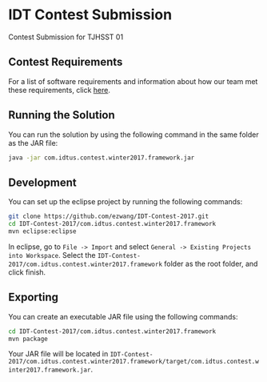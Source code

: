 # IDT Contest Submission
Contest Submission for TJHSST 01

## Contest Requirements
For a list of software requirements and information about how our team met these requirements, click [here](Requirements.md).

## Running the Solution
You can run the solution by using the following command in the same folder as the JAR file:
```bash
java -jar com.idtus.contest.winter2017.framework.jar
```
## Development
You can set up the eclipse project by running the following commands:
```bash
git clone https://github.com/ezwang/IDT-Contest-2017.git
cd IDT-Contest-2017/com.idtus.contest.winter2017.framework
mvn eclipse:eclipse
```
In eclipse, go to `File -> Import` and select `General -> Existing Projects into Workspace`. Select the `IDT-Contest-2017/com.idtus.contest.winter2017.framework` folder as the root folder, and click finish.

## Exporting
You can create an executable JAR file using the following commands:
```bash
cd IDT-Contest-2017/com.idtus.contest.winter2017.framework
mvn package
```
Your JAR file will be located in `IDT-Contest-2017/com.idtus.contest.winter2017.framework/target/com.idtus.contest.winter2017.framework.jar`.
